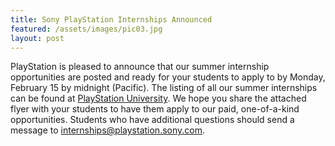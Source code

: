 ```yaml
---
title: Sony PlayStation Internships Announced
featured: /assets/images/pic03.jpg
layout: post
---
```


PlayStation is pleased to announce that our summer internship opportunities are posted and ready for your students to apply to by Monday, February 15 by midnight (Pacific). The listing of all our summer internships can be found at [PlayStation University](https://playstation.taleo.net/careersection/sceacollege1/jobsearch.ftl). We hope you share the attached flyer with your students to have them apply to our paid, one-of-a-kind opportunities. Students who have additional questions should send a message to [internships@playstation.sony.com](mailto:internships@playstation.sony.com).